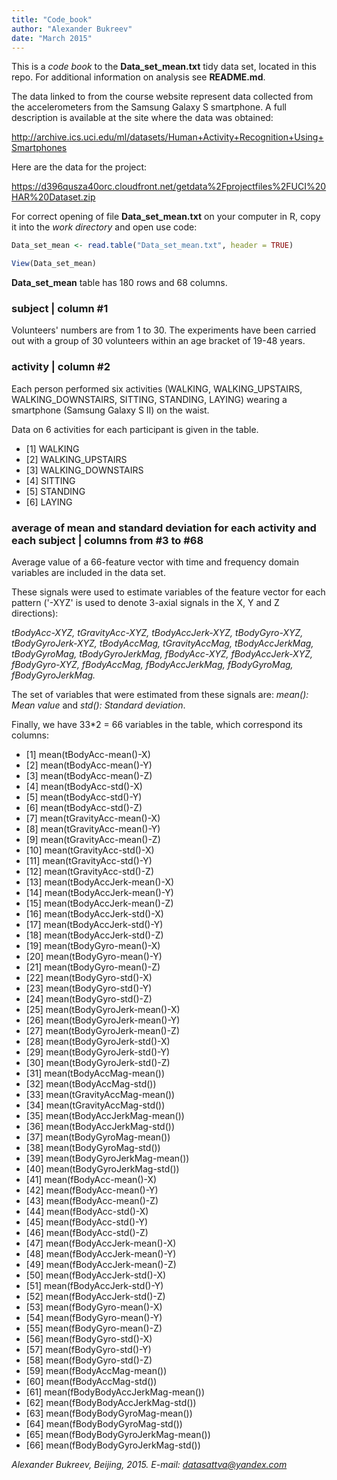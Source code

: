 ```yaml
---
title: "Code_book"
author: "Alexander Bukreev"
date: "March 2015"
---
```


This is a *code book* to the **Data_set_mean.txt** tidy data set, located in this repo. For additional information on analysis see **README.md**.

The data linked to from the course website represent data collected from the accelerometers from the Samsung Galaxy S smartphone. A full description is available at the site where the data was obtained: 

http://archive.ics.uci.edu/ml/datasets/Human+Activity+Recognition+Using+Smartphones 

Here are the data for the project: 

https://d396qusza40orc.cloudfront.net/getdata%2Fprojectfiles%2FUCI%20HAR%20Dataset.zip

For correct opening of file **Data_set_mean.txt** on your computer in R, copy it into the *work directory* and open use code:


```r
Data_set_mean <- read.table("Data_set_mean.txt", header = TRUE)

View(Data_set_mean)
```

**Data_set_mean** table has 180 rows and 68 columns.

### subject | column #1

Volunteers' numbers are from 1 to 30. The experiments have been carried out with a group of 30 volunteers within an age bracket of 19-48 years.
 
### activity | column #2

Each person performed six activities (WALKING, WALKING_UPSTAIRS, WALKING_DOWNSTAIRS, SITTING, STANDING, LAYING) wearing a smartphone (Samsung Galaxy S II) on the waist.

Data on 6 activities for each participant is given in the table.

- [1] WALKING            
- [2] WALKING_UPSTAIRS  
- [3] WALKING_DOWNSTAIRS 
- [4] SITTING           
- [5] STANDING           
- [6] LAYING  

### average of mean and standard deviation for each activity and each subject | columns from #3 to #68

Average value of a 66-feature vector with time and frequency domain variables are included in the data set. 

These signals were used to estimate variables of the feature vector for each pattern ('-XYZ' is used to denote 3-axial signals in the X, Y and Z directions): 

*tBodyAcc-XYZ, 
tGravityAcc-XYZ, 
tBodyAccJerk-XYZ, 
tBodyGyro-XYZ, 
tBodyGyroJerk-XYZ, 
tBodyAccMag, 
tGravityAccMag, 
tBodyAccJerkMag, 
tBodyGyroMag, 
tBodyGyroJerkMag, 
fBodyAcc-XYZ, 
fBodyAccJerk-XYZ, 
fBodyGyro-XYZ, 
fBodyAccMag, 
fBodyAccJerkMag, 
fBodyGyroMag, 
fBodyGyroJerkMag.*

The set of variables that were estimated from these signals are: *mean(): Mean value* and *std(): Standard deviation*.

Finally, we have 33*2 = 66 variables in the table, which correspond its columns:

- [1] mean(tBodyAcc-mean()-X)          
- [2] mean(tBodyAcc-mean()-Y)          
- [3] mean(tBodyAcc-mean()-Z)          
- [4] mean(tBodyAcc-std()-X)           
- [5] mean(tBodyAcc-std()-Y)           
- [6] mean(tBodyAcc-std()-Z)           
- [7] mean(tGravityAcc-mean()-X)       
- [8] mean(tGravityAcc-mean()-Y)       
- [9] mean(tGravityAcc-mean()-Z)       
- [10] mean(tGravityAcc-std()-X)        
- [11] mean(tGravityAcc-std()-Y)        
- [12] mean(tGravityAcc-std()-Z)        
- [13] mean(tBodyAccJerk-mean()-X)      
- [14] mean(tBodyAccJerk-mean()-Y)      
- [15] mean(tBodyAccJerk-mean()-Z)      
- [16] mean(tBodyAccJerk-std()-X)       
- [17] mean(tBodyAccJerk-std()-Y)       
- [18] mean(tBodyAccJerk-std()-Z)       
- [19] mean(tBodyGyro-mean()-X)         
- [20] mean(tBodyGyro-mean()-Y)         
- [21] mean(tBodyGyro-mean()-Z)         
- [22] mean(tBodyGyro-std()-X)          
- [23] mean(tBodyGyro-std()-Y)          
- [24] mean(tBodyGyro-std()-Z)          
- [25] mean(tBodyGyroJerk-mean()-X)     
- [26] mean(tBodyGyroJerk-mean()-Y)     
- [27] mean(tBodyGyroJerk-mean()-Z)     
- [28] mean(tBodyGyroJerk-std()-X)      
- [29] mean(tBodyGyroJerk-std()-Y)      
- [30] mean(tBodyGyroJerk-std()-Z)      
- [31] mean(tBodyAccMag-mean())         
- [32] mean(tBodyAccMag-std())          
- [33] mean(tGravityAccMag-mean())      
- [34] mean(tGravityAccMag-std())       
- [35] mean(tBodyAccJerkMag-mean())     
- [36] mean(tBodyAccJerkMag-std())      
- [37] mean(tBodyGyroMag-mean())        
- [38] mean(tBodyGyroMag-std())         
- [39] mean(tBodyGyroJerkMag-mean())    
- [40] mean(tBodyGyroJerkMag-std())     
- [41] mean(fBodyAcc-mean()-X)          
- [42] mean(fBodyAcc-mean()-Y)          
- [43] mean(fBodyAcc-mean()-Z)          
- [44] mean(fBodyAcc-std()-X)           
- [45] mean(fBodyAcc-std()-Y)           
- [46] mean(fBodyAcc-std()-Z)           
- [47] mean(fBodyAccJerk-mean()-X)      
- [48] mean(fBodyAccJerk-mean()-Y)      
- [49] mean(fBodyAccJerk-mean()-Z)      
- [50] mean(fBodyAccJerk-std()-X)       
- [51] mean(fBodyAccJerk-std()-Y)       
- [52] mean(fBodyAccJerk-std()-Z)       
- [53] mean(fBodyGyro-mean()-X)         
- [54] mean(fBodyGyro-mean()-Y)         
- [55] mean(fBodyGyro-mean()-Z)         
- [56] mean(fBodyGyro-std()-X)          
- [57] mean(fBodyGyro-std()-Y)          
- [58] mean(fBodyGyro-std()-Z)       
- [59] mean(fBodyAccMag-mean())     
- [60] mean(fBodyAccMag-std())
- [61] mean(fBodyBodyAccJerkMag-mean())
- [62] mean(fBodyBodyAccJerkMag-std()) 
- [63] mean(fBodyBodyGyroMag-mean())   
- [64] mean(fBodyBodyGyroMag-std())    
- [65] mean(fBodyBodyGyroJerkMag-mean())
- [66] mean(fBodyBodyGyroJerkMag-std())

*Alexander Bukreev, Beijing, 2015. E-mail: datasattva@yandex.com*
